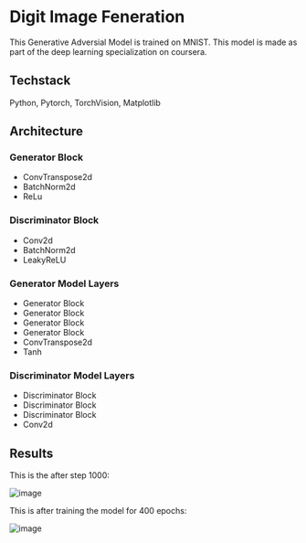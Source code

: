 
# Digit Image Feneration

This Generative Adversial Model is trained on MNIST. This model is made as part of the deep learning specialization on coursera.


## Techstack
Python, Pytorch, TorchVision, Matplotlib

## Architecture

### Generator Block
- ConvTranspose2d
- BatchNorm2d
- ReLu

### Discriminator Block
- Conv2d
- BatchNorm2d
- LeakyReLU

### Generator Model Layers
- Generator Block
- Generator Block
- Generator Block
- Generator Block
- ConvTranspose2d
- Tanh

### Discriminator Model Layers
- Discriminator Block
- Discriminator Block
- Discriminator Block
- Conv2d

## Results

This is the after step 1000:

![image](https://github.com/user-attachments/assets/cb8d7621-5416-4383-b211-596e46d87102)


This is after training the model for 400 epochs:

![image](https://github.com/user-attachments/assets/85b0b0bc-e2d7-4769-9a08-fb8b0a2def5d)




